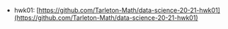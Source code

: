 - hwk01: [https://github.com/Tarleton-Math/data-science-20-21-hwk01](https://github.com/Tarleton-Math/data-science-20-21-hwk01)
